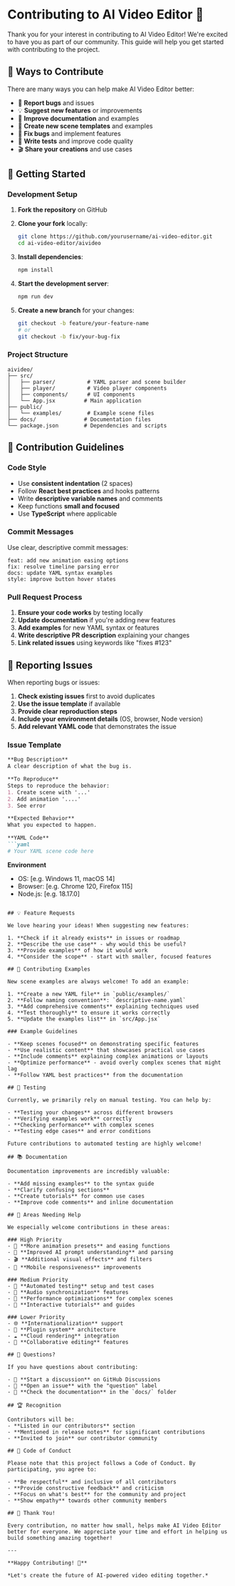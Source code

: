 # Contributing to AI Video Editor 🤝

Thank you for your interest in contributing to AI Video Editor! We're excited to have you as part of our community. This guide will help you get started with contributing to the project.

## 🌟 Ways to Contribute

There are many ways you can help make AI Video Editor better:

- 🐛 **Report bugs** and issues
- 💡 **Suggest new features** or improvements
- 📝 **Improve documentation** and examples
- 🎨 **Create new scene templates** and examples
- 🔧 **Fix bugs** and implement features
- 🧪 **Write tests** and improve code quality
- 🎬 **Share your creations** and use cases

## 🚀 Getting Started

### Development Setup

1. **Fork the repository** on GitHub
2. **Clone your fork** locally:
   ```bash
   git clone https://github.com/yourusername/ai-video-editor.git
   cd ai-video-editor/aivideo
   ```

3. **Install dependencies**:
   ```bash
   npm install
   ```

4. **Start the development server**:
   ```bash
   npm run dev
   ```

5. **Create a new branch** for your changes:
   ```bash
   git checkout -b feature/your-feature-name
   # or
   git checkout -b fix/your-bug-fix
   ```

### Project Structure

```
aivideo/
├── src/
│   ├── parser/          # YAML parser and scene builder
│   ├── player/          # Video player components
│   ├── components/      # UI components
│   └── App.jsx         # Main application
├── public/
│   └── examples/        # Example scene files
├── docs/               # Documentation files
└── package.json        # Dependencies and scripts
```

## 🎯 Contribution Guidelines

### Code Style

- Use **consistent indentation** (2 spaces)
- Follow **React best practices** and hooks patterns
- Write **descriptive variable names** and comments
- Keep functions **small and focused**
- Use **TypeScript** where applicable

### Commit Messages

Use clear, descriptive commit messages:

```
feat: add new animation easing options
fix: resolve timeline parsing error
docs: update YAML syntax examples
style: improve button hover states
```

### Pull Request Process

1. **Ensure your code works** by testing locally
2. **Update documentation** if you're adding new features
3. **Add examples** for new YAML syntax or features
4. **Write descriptive PR description** explaining your changes
5. **Link related issues** using keywords like "fixes #123"

## 🐛 Reporting Issues

When reporting bugs or issues:

1. **Check existing issues** first to avoid duplicates
2. **Use the issue template** if available
3. **Provide clear reproduction steps**
4. **Include your environment details** (OS, browser, Node version)
5. **Add relevant YAML code** that demonstrates the issue

### Issue Template

```markdown
**Bug Description**
A clear description of what the bug is.

**To Reproduce**
Steps to reproduce the behavior:
1. Create scene with '...'
2. Add animation '....'
3. See error

**Expected Behavior**
What you expected to happen.

**YAML Code**
```yaml
# Your YAML scene code here
```

**Environment**
- OS: [e.g. Windows 11, macOS 14]
- Browser: [e.g. Chrome 120, Firefox 115]
- Node.js: [e.g. 18.17.0]
```

## 💡 Feature Requests

We love hearing your ideas! When suggesting new features:

1. **Check if it already exists** in issues or roadmap
2. **Describe the use case** - why would this be useful?
3. **Provide examples** of how it would work
4. **Consider the scope** - start with smaller, focused features

## 🎨 Contributing Examples

New scene examples are always welcome! To add an example:

1. **Create a new YAML file** in `public/examples/`
2. **Follow naming convention**: `descriptive-name.yaml`
3. **Add comprehensive comments** explaining techniques used
4. **Test thoroughly** to ensure it works correctly
5. **Update the examples list** in `src/App.jsx`

### Example Guidelines

- **Keep scenes focused** on demonstrating specific features
- **Use realistic content** that showcases practical use cases  
- **Include comments** explaining complex animations or layouts
- **Optimize performance** - avoid overly complex scenes that might lag
- **Follow YAML best practices** from the documentation

## 🧪 Testing

Currently, we primarily rely on manual testing. You can help by:

- **Testing your changes** across different browsers
- **Verifying examples work** correctly
- **Checking performance** with complex scenes
- **Testing edge cases** and error conditions

Future contributions to automated testing are highly welcome!

## 📚 Documentation

Documentation improvements are incredibly valuable:

- **Add missing examples** to the syntax guide
- **Clarify confusing sections** 
- **Create tutorials** for common use cases
- **Improve code comments** and inline documentation

## 🎯 Areas Needing Help

We especially welcome contributions in these areas:

### High Priority
- 🎨 **More animation presets** and easing functions
- 🤖 **Improved AI prompt understanding** and parsing
- 🎬 **Additional visual effects** and filters
- 📱 **Mobile responsiveness** improvements

### Medium Priority  
- 🧪 **Automated testing** setup and test cases
- 🎵 **Audio synchronization** features
- 🔧 **Performance optimizations** for complex scenes
- 📖 **Interactive tutorials** and guides

### Lower Priority
- 🌐 **Internationalization** support
- 🔌 **Plugin system** architecture
- ☁️ **Cloud rendering** integration
- 👥 **Collaborative editing** features

## 🤔 Questions?

If you have questions about contributing:

- 💬 **Start a discussion** on GitHub Discussions
- 📧 **Open an issue** with the "question" label
- 📖 **Check the documentation** in the `docs/` folder

## 🏆 Recognition

Contributors will be:
- **Listed in our contributors** section
- **Mentioned in release notes** for significant contributions
- **Invited to join** our contributor community

## 📜 Code of Conduct

Please note that this project follows a Code of Conduct. By participating, you agree to:

- **Be respectful** and inclusive of all contributors
- **Provide constructive feedback** and criticism
- **Focus on what's best** for the community and project
- **Show empathy** towards other community members

## 🎉 Thank You!

Every contribution, no matter how small, helps make AI Video Editor better for everyone. We appreciate your time and effort in helping us build something amazing together!

---

**Happy Contributing! 🚀**

*Let's create the future of AI-powered video editing together.*
